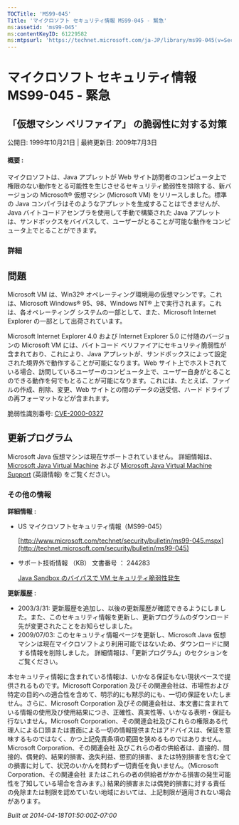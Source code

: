 ```yaml
---
TOCTitle: 'MS99-045'
Title: 'マイクロソフト セキュリティ情報 MS99-045 - 緊急'
ms:assetid: 'ms99-045'
ms:contentKeyID: 61229582
ms:mtpsurl: 'https://technet.microsoft.com/ja-JP/library/ms99-045(v=Security.10)'
---
```


マイクロソフト セキュリティ情報 MS99-045 - 緊急
===============================================

「仮想マシン ベリファイア」 の脆弱性に対する対策
------------------------------------------------

公開日: 1999年10月21日 | 最終更新日: 2009年7月3日

#### 概要 :

マイクロソフトは、Java アプレットが Web サイト訪問者のコンピュータ上で権限のない動作をとる可能性を生じさせるセキュリティ脆弱性を排除する、新バージョンの Microsoft® 仮想マシン (Microsoft VM) をリリースしました。標準の Java コンパイラはそのようなアプレットを生成することはできませんが、Java バイトコードアセンブラを使用して手動で構築された Java アプレットは、サンドボックスをバイパスして、ユーザーがとることが可能な動作をコンピュータ上でとることができます。

### 詳細

問題
----


Microsoft VM は、Win32® オペレーティング環境用の仮想マシンです。これは、Microsoft Windows® 95、98、Windows NT® 上で実行されます。これは、各オペレーティング システムの一部として、また、Microsoft Internet Explorer の一部として出荷されています。

Microsoft Internet Explorer 4.0 および Internet Explorer 5.0 に付随のバージョンの Microsoft VM には、バイトコード ベリファイアにセキュリティ脆弱性が含まれており、これにより、Java アプレットが、サンドボックスによって設定された境界外で動作することが可能になります。Web サイト上でホストされている場合、訪問しているユーザーのコンピュータ上で、ユーザー自身がとることのできる動作を何でもとることが可能になります。これには、たとえば、ファイルの作成、削除、変更、Web サイトとの間のデータの送受信、ハード ドライブの再フォーマットなどが含まれます。

脆弱性識別番号: [CVE-2000-0327](http://www.cve.mitre.org/cgi-bin/cvename.cgi?name=cve-2000-0327)

更新プログラム
--------------


Microsoft Java 仮想マシンは現在サポートされていません。 詳細情報は、[Microsoft Java Virtual Machine](http://support.microsoft.com/gp/lifean12) および [Microsoft Java Virtual Machine Support](http://www.microsoft.com/mscorp/java/default.mspx) (英語情報) をご覧ください。

### その他の情報

**詳細情報** **:**

-   US マイクロソフトセキュリティ情報（MS99-045）

    [http://www.microsoft.com/technet/security/bulletin/ms99-045.mspx](http://technet.microsoft.com/security/bulletin/ms99-045)
-   サポート技術情報 （KB） 文書番号 ： 244283

    [Java Sandbox のバイパスで VM セキュリティ脆弱性発生](http://support.microsoft.com/kb/244283)

**更新履歴** **:**

-   2003/3/31: 更新履歴を追加し、以後の更新履歴が確認できるようにしました。また、このセキュリティ情報を更新し、更新プログラムのダウンロード先が変更されたことをお知らせしました。
-   2009/07/03: このセキュリティ情報ページを更新し、Microsoft Java 仮想マシンは現在マイクロソフトより利用可能ではないため、ダウンロードに関する情報を削除しました。 詳細情報は、「更新プログラム」のセクションをご覧ください。

本セキュリティ情報に含まれている情報は、いかなる保証もない現状ベースで提供されるものです。Microsoft Corporation 及びその関連会社は、市場性および特定の目的への適合性を含めて、明示的にも黙示的にも、一切の保証をいたしません。さらに、Microsoft Corporation 及びその関連会社は、本文書に含まれている情報の使用及び使用結果につき、正確性、真実性等、いかなる表明・保証も行ないません。Microsoft Corporation、その関連会社及びこれらの権限ある代理人による口頭または書面による一切の情報提供またはアドバイスは、保証を意味するものではなく、かつ上記免責条項の範囲を狭めるものではありません。Microsoft Corporation、その関連会社 及びこれらの者の供給者は、直接的、間接的、偶発的、結果的損害、逸失利益、懲罰的損害、または特別損害を含む全ての損害に対して、状況のいかんを問わず一切責任を負いません。（Microsoft Corporation、その関連会社 またはこれらの者の供給者がかかる損害の発生可能性を了知している場合を含みます。) 結果的損害または偶発的損害に対する責任の免除または制限を認めていない地域においては、上記制限が適用されない場合があります。

*Built at 2014-04-18T01:50:00Z-07:00*
